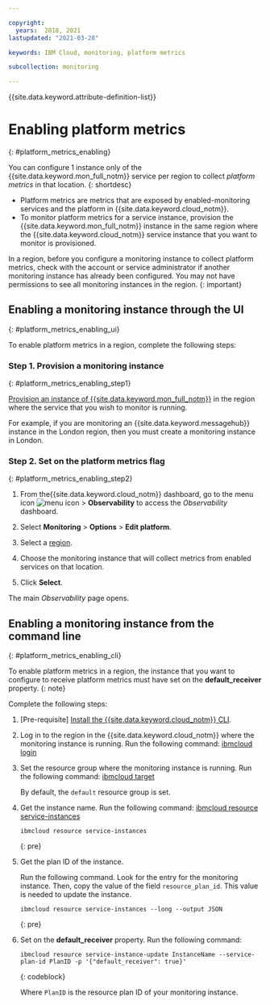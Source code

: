 ```yaml
---

copyright:
  years:  2018, 2021
lastupdated: "2021-03-28"

keywords: IBM Cloud, monitoring, platform metrics

subcollection: monitoring

---
```


{{site.data.keyword.attribute-definition-list}}

 
# Enabling platform metrics
{: #platform_metrics_enabling}

 You can configure 1 instance only of the {{site.data.keyword.mon_full_notm}} service per region to collect *platform metrics* in that location. 
{: shortdesc}

- Platform metrics are metrics that are exposed by enabled-monitoring services and the platform in {{site.data.keyword.cloud_notm}}.
- To monitor platform metrics for a service instance, provision the {{site.data.keyword.mon_full_notm}} instance in the same region where the {{site.data.keyword.cloud_notm}} service instance that you want to monitor is provisioned. 

In a region, before you configure a monitoring instance to collect platform metrics, check with the account or service administrator if another monitoring instance has already been configured. You may not have permissions to see all monitoring instances in the region.
{: important}

## Enabling a monitoring instance through the UI
{: #platform_metrics_enabling_ui}

To enable platform metrics in a region, complete the following steps:

### Step 1. Provision a monitoring instance
{: #platform_metrics_enabling_step1}

[Provision an instance of {{site.data.keyword.mon_full_notm}}](/docs/monitoring?topic=monitoring-provision) in the region where the service that you wish to monitor is running.  

For example, if you are monitoring an {{site.data.keyword.messagehub}} instance in the London region, then you must create a monitoring instance in London.

### Step 2. Set on the platform metrics flag 
{: #platform_metrics_enabling_step2}

1. From the{{site.data.keyword.cloud_notm}} dashboard, go to the menu icon ![menu icon](../../../icons/icon_hamburger.svg) &gt; **Observability** to access the *Observability* dashboard.

2. Select **Monitoring** &gt; **Options** &gt; **Edit platform**. 

3. Select a [region](/docs/monitoring?topic=monitoring-endpoints#endpoints_regions). 

4. Choose the monitoring instance that will collect metrics from enabled services on that location. 

5. Click **Select**. 

The main *Observability* page opens.

<!-- The instance that you choose to receive metrics shows the flag **Platform metrics**. -->


## Enabling a monitoring instance from the command line
{: #platform_metrics_enabling_cli}

To enable platform metrics in a region, the instance that you want to configure to receive platform metrics must have set on the **default_receiver** property.
{: note}

Complete the following steps:

1. [Pre-requisite] [Install the {{site.data.keyword.cloud_notm}} CLI](/docs/cli?topic=cli-install-ibmcloud-cli).

2. Log in to the region in the {{site.data.keyword.cloud_notm}} where the monitoring instance is running. Run the following command: [ibmcloud login](/docs/cli?topic=cli-ibmcloud_cli#ibmcloud_login)

3. Set the resource group where the monitoring instance is running. Run the following command: [ibmcloud target](/docs/cli?topic=cli-ibmcloud_cli#ibmcloud_target)

    By default, the `default` resource group is set.

4. Get the instance name. Run the following command: [ibmcloud resource service-instances](/docs/cli?topic=cli-ibmcloud_commands_resource#ibmcloud_resource_service_instances)

    ```text
    ibmcloud resource service-instances
    ```
    {: pre}

5. Get the plan ID of the instance. 

    Run the following command. Look for the entry for the monitoring instance. Then, copy the value of the field `resource_plan_id`. This value is needed to update the instance.

    ```text
    ibmcloud resource service-instances --long --output JSON
    ```
    {: pre}

6. Set on the **default_receiver** property. Run the following command:

    ```text
    ibmcloud resource service-instance-update InstanceName --service-plan-id PlanID -p '{"default_receiver": true}'
    ```
    {: codeblock}

    Where `PlanID` is the resource plan ID of your monitoring instance.
    
